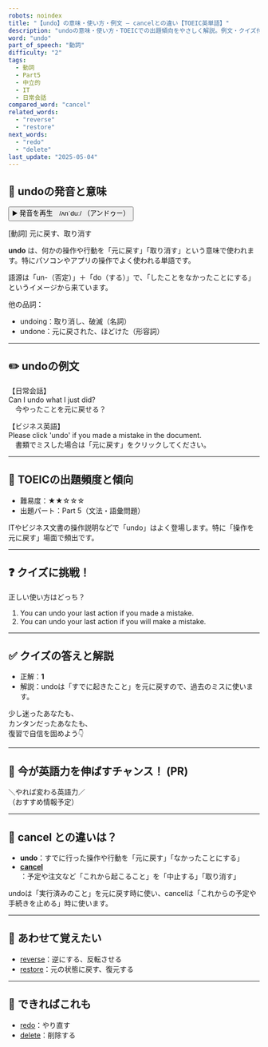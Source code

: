 ```yaml
---
robots: noindex
title: "【undo】の意味・使い方・例文 ― cancelとの違い【TOEIC英単語】"
description: "undoの意味・使い方・TOEICでの出題傾向をやさしく解説。例文・クイズ付きでcancelとの違いもわかりやすく学べます。"
word: "undo"
part_of_speech: "動詞"
difficulty: "2"
tags:
  - 動詞
  - Part5
  - 中立的
  - IT
  - 日常会話
compared_word: "cancel"
related_words:
  - "reverse"
  - "restore"
next_words:
  - "redo"
  - "delete"
last_update: "2025-05-04"
---
```


## 🔰 undoの発音と意味

<button class="play-audio" onclick="playTTS('undo')">
  <span class="play-audio-main">
    ▶️ 発音を再生　/ʌnˈduː/
  </span>
  <span class="play-audio-sub">
    （アンドゥー）
  </span>
</button>

[動詞] 元に戻す、取り消す

**undo** は、何かの操作や行動を「元に戻す」「取り消す」という意味で使われます。特にパソコンやアプリの操作でよく使われる単語です。

語源は「un-（否定）」＋「do（する）」で、「したことをなかったことにする」というイメージから来ています。

他の品詞：  
- undoing：取り消し、破滅（名詞）
- undone：元に戻された、ほどけた（形容詞）

---

## ✏️ undoの例文

【日常会話】  
Can I undo what I just did?  
　今やったことを元に戻せる？

【ビジネス英語】  
Please click 'undo' if you made a mistake in the document.  
　書類でミスした場合は「元に戻す」をクリックしてください。

---

## 🎯 TOEICの出題頻度と傾向

- 難易度：★★☆☆☆
- 出題パート：Part 5（文法・語彙問題）

ITやビジネス文書の操作説明などで「undo」はよく登場します。特に「操作を元に戻す」場面で頻出です。

---

## ❓ クイズに挑戦！

正しい使い方はどっち？

1. You can undo your last action if you made a mistake.  
2. You can undo your last action if you will make a mistake.

---

## ✅ クイズの答えと解説

- 正解：**1**
- 解説：undoは「すでに起きたこと」を元に戻すので、過去のミスに使います。

少し迷ったあなたも、  
カンタンだったあなたも、  
復習で自信を固めよう👇️

---

## 🚀 今が英語力を伸ばすチャンス！ (PR)

<div class="info-center">
＼やれば変わる英語力／<br>  
（おすすめ情報予定）
</div>

---

## 🤔  cancel との違いは？

- **undo**：すでに行った操作や行動を「元に戻す」「なかったことにする」
- **[cancel](/word/cancel)**：予定や注文など「これから起こること」を「中止する」「取り消す」

undoは「実行済みのこと」を元に戻す時に使い、cancelは「これからの予定や手続きを止める」時に使います。

---

## 🧩 あわせて覚えたい

- [reverse](/word/reverse)：逆にする、反転させる
- [restore](/word/restore)：元の状態に戻す、復元する

---

## 📖 できればこれも

- [redo](/word/redo)：やり直す
- [delete](/word/delete)：削除する

<!-- cvid: aid11_bid28 -->
